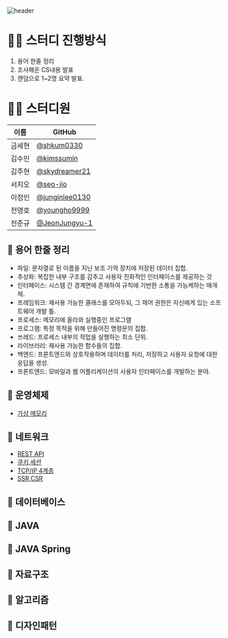 ![header](https://capsule-render.vercel.app/api?type=waving&color=timeGradient&height=350&section=header&text=Welcome!&fontSize=90&fontAlignY=40&desc=to%209reat%20AlgoMasters&descAlign=65&descAlignY=55)

# **🙋‍♂️ 스터디 진행방식**
1. 용어 한줄 정리
2. 조사해온 CS내용 발표
3. 랜덤으로 1~2명 요약 발표.



# **👨‍💻 스터디원**

| 이름   | GitHub                                         |
| ------ | ---------------------------------------------- |
| 금세현 | [@shkum0330](https://github.com/shkum0330) |
| 김수민 | [@kimssumin](https://github.com/kimssumin) |
| 김주현 | [@skydreamer21](https://github.com/skydreamer21) |
| 서지오 | [@seo-jio](https://github.com/seo-jio) |
| 이정인 | [@junginlee0130](https://github.com/junginlee0130) |
| 전영호 | [@youngho9999](https://github.com/youngho9999) |
| 전준규 | [@JeonJungyu-1](https://github.com/JeonJungyu-1) |


## 📙 용어 한줄 정리
- 파일: 문자열로 된 이름을 지닌 보조 기억 장치에 저장된 데이터 집합.
- 추상화: 복잡한 내부 구조를 감추고 사용자 친화적인 인터페이스를 제공하는 것
- 인터페이스: 시스템 간 경계면에 존재하여 규칙에 기반한 소통을 가능케하는 매개체.
- 프레임워크:  재사용 가능한 클래스를 모아두되, 그 제어 권한은 자신에게 있는 소프트웨어 개발 틀.
- 프로세스: 메모리에 올라와 실행중인 프로그램 
- 프로그램: 특정 목적을 위해 만들어진 명령문의 집합.
- 쓰레드: 프로세스 내부의 작업을 실행하는 최소 단위.
- 라이브러리: 재사용 가능한 함수들의 집합.
- 백엔드: 프론트엔드와 상호작용하며 데이터를 처리, 저장하고 사용자 요청에 대한 응답을 생성.
- 프론트엔드: 모바일과 웹 어플리케이션의 사용자 인터페이스를 개발하는 분야.


## 🔷 운영체제
- [가상 메모리](https://github.com/SSAFY9-class15-CS/CS-Study/blob/main/OperatingSystem/VirtualMemory.md)


## 🔷 네트워크
- [REST API](https://github.com/SSAFY9-class15-CS/CS-Study/blob/main/Network/RestApi.md)
- [쿠키,세션](https://github.com/SSAFY9-class15-CS/CS-Study/blob/main/Network/Cookie_Session.md)
- [TCP/IP 4계층](https://github.com/SSAFY9-class15-CS/CS-Study/blob/main/Network/TCP%20IP%204%EA%B3%84%EC%B8%B5%20%EB%AA%A8%EB%8D%B8.md)
- [SSR,CSR](https://github.com/SSAFY9-class15-CS/CS-Study/blob/main/Network/SSR%26CSR.md)


## 🔷 데이터베이스



## 🔷 JAVA



## 🔷 JAVA Spring



## 🔷 자료구조



## 🔷 알고리즘




## 🔷 디자인패턴


